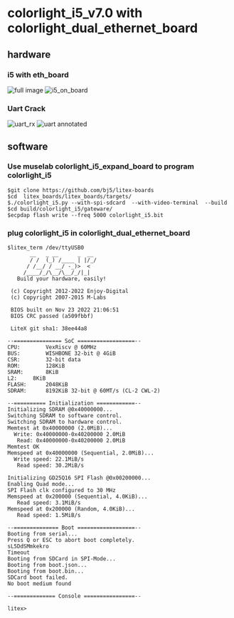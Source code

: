 # colorlight_i5_v7.0 with colorlight_dual_ethernet_board

## hardware 
### i5 with eth_board
![full image](https://github.com/bj5/i5_eth_crack/blob/master/immages/01_full.jpg)
![i5_on_board](https://github.com/bj5/i5_eth_crack/blob/master/immages/02_i5_on_board.jpg)
### Uart Crack
![uart_rx](https://github.com/bj5/i5_eth_crack/blob/master/immages/03_uart_rx.jpg)
![uart annotated](https://github.com/bj5/i5_eth_crack/blob/master/immages/04_uart_conn.jpg)

## software

### Use muselab colorlight_i5_expand_board to program colorlight_i5 

```
$git clone https://github.com/bj5/litex-boards
$cd  litex_boards/litex_boards/targets/
$./colorlight_i5.py --with-spi-sdcard  --with-video-terminal  --build
$cd build/colorlight_i5/gateware/
$ecpdap flash write --freq 5000 colorlight_i5.bit
```
### plug colorlight_i5 in  colorlight_dual_ethernet_board
```
$litex_term /dev/ttyUSB0 
       __   _ __      _  __
       / /  (_) /____ | |/_/
      / /__/ / __/ -_)>  <
     /____/_/\__/\__/_/|_|
   Build your hardware, easily!

 (c) Copyright 2012-2022 Enjoy-Digital
 (c) Copyright 2007-2015 M-Labs

 BIOS built on Nov 23 2022 21:06:51
 BIOS CRC passed (a509fbbf)

 LiteX git sha1: 38ee44a8

--=============== SoC ==================--
CPU:		VexRiscv @ 60MHz
BUS:		WISHBONE 32-bit @ 4GiB
CSR:		32-bit data
ROM:		128KiB
SRAM:		8KiB
L2:		8KiB
FLASH:		2048KiB
SDRAM:		8192KiB 32-bit @ 60MT/s (CL-2 CWL-2)

--========== Initialization ============--
Initializing SDRAM @0x40000000...
Switching SDRAM to software control.
Switching SDRAM to hardware control.
Memtest at 0x40000000 (2.0MiB)...
  Write: 0x40000000-0x40200000 2.0MiB     
   Read: 0x40000000-0x40200000 2.0MiB     
Memtest OK
Memspeed at 0x40000000 (Sequential, 2.0MiB)...
  Write speed: 22.1MiB/s
   Read speed: 30.2MiB/s

Initializing GD25Q16 SPI Flash @0x00200000...
Enabling Quad mode...
SPI Flash clk configured to 30 MHz
Memspeed at 0x200000 (Sequential, 4.0KiB)...
   Read speed: 3.1MiB/s
Memspeed at 0x200000 (Random, 4.0KiB)...
   Read speed: 1.5MiB/s

--============== Boot ==================--
Booting from serial...
Press Q or ESC to abort boot completely.
sL5DdSMmkekro
Timeout
Booting from SDCard in SPI-Mode...
Booting from boot.json...
Booting from boot.bin...
SDCard boot failed.
No boot medium found

--============= Console ================--

litex> 

```

